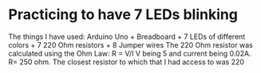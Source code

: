 # Practicing to have 7 LEDs blinking 

The things I have used: Arduino Uno + Breadboard + 7 LEDs of different colors + 7 220 Ohm resistors + 8 Jumper wires 
The 220 Ohm resistor was calculated using the Ohm Law: R = V/I 
V being 5 and current being 0.02A. R= 250 ohm. The closest resistor to which that I had access to was 220

